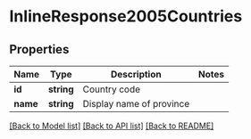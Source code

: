 # InlineResponse2005Countries

## Properties
Name | Type | Description | Notes
------------ | ------------- | ------------- | -------------
**id** | **string** | Country code | 
**name** | **string** | Display name of province | 

[[Back to Model list]](../README.md#documentation-for-models) [[Back to API list]](../README.md#documentation-for-api-endpoints) [[Back to README]](../README.md)


